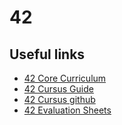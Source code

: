 # 42

## Useful links

- [42 Core Curriculum](https://github.com/f-corvaro/42.common_core)
- [42 Cursus Guide](https://42-cursus.gitbook.io/guide/)
- [42 Cursus github](https://github.com/thebrisly/42_Cursus-Piscine)
- [42 Evaluation Sheets](https://web.archive.org/web/20240806235651/https://42evals.com/)
